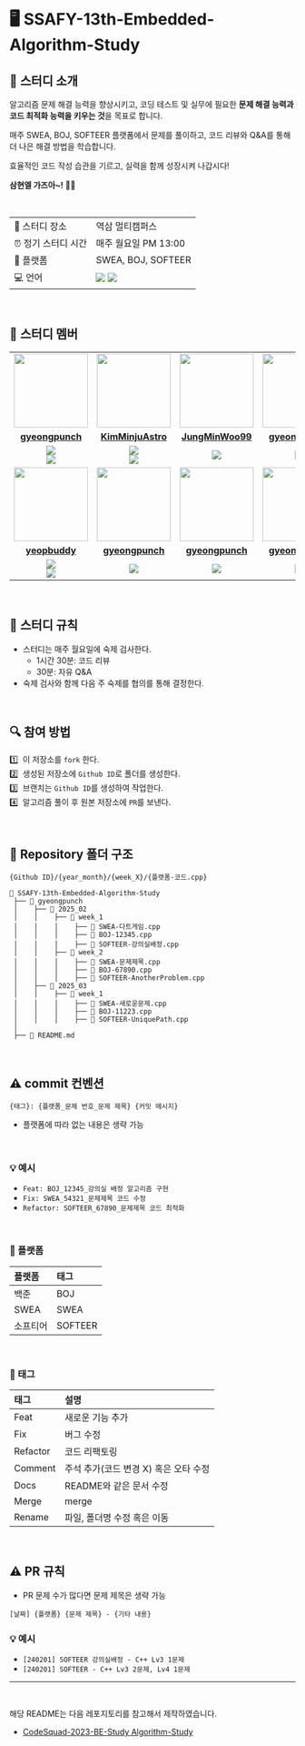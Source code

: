 # 🖥 SSAFY-13th-Embedded-Algorithm-Study

## 📌 스터디 소개  

알고리즘 문제 해결 능력을 향상시키고, 코딩 테스트 및 실무에 필요한 **문제 해결 능력과 코드 최적화 능력을 키우는 것**을 목표로 합니다.  

매주 SWEA, BOJ, SOFTEER 플랫폼에서 문제를 풀이하고, 코드 리뷰와 Q&A를 통해 더 나은 해결 방법을 학습합니다.  

효율적인 코드 작성 습관을 기르고, 실력을 함께 성장시켜 나갑시다!  

**삼현엘 가즈아~! 🚀🔥**

</br>

<table>
  <tr>
    <td>📍 스터디 장소</td>
    <td>역삼 멀티캠퍼스</td>
  </tr>
  <tr>
    <td>⏰ 정기 스터디 시간</td>
    <td>매주 월요일 PM 13:00</td>
  </tr>
  <tr>
    <td>📝 플랫폼</td>
    <td>SWEA, BOJ, SOFTEER</td>
  </tr>
  <tr>
    <td>💻 언어</td>
    <td>
        <img src="https://img.shields.io/badge/C++-00599C.svg?&style=for-the-badge&logo=C%2B%2B&logoColor=white"> 
        <img src="https://img.shields.io/badge/Python-3776AB?style=for-the-badge&logo=python&logoColor=white">
    </td>
  </tr>
</table>

<br/>

## 🔌 스터디 멤버

<table>
 <tr>
    <td align="center"><a href="https://github.com/gyeongpunch"><img src="https://avatars.githubusercontent.com/gyeongpunch" width="130px;" alt=""></a></td>
    <td align="center"><a href="https://github.com/KimMinjuAstro"><img src="https://avatars.githubusercontent.com/KimMinjuAstro" width="130px;" alt=""></a></td>
    <td align="center"><a href="https://github.com/JungMinWoo99"><img src="https://avatars.githubusercontent.com/JungMinWoo99" width="130px;" alt=""></a></td>
    <td align="center"><a href="https://github.com/gyeongpunch"><img src="https://avatars.githubusercontent.com/gyeongpunch" width="130px;" alt=""></a></td>
  </tr>
  <tr>
    <td align="center"><a href="https://github.com/gyeongpunch"><b>gyeongpunch</b></a></td>
    <td align="center"><a href="https://github.com/KimMinjuAstro"><b>KimMinjuAstro</b></a></td>
    <td align="center"><a href="https://github.com/JungMinWoo99"><b>JungMinWoo99</b></a></td>
    <td align="center"><a href="https://github.com/gyeongpunch"><b>gyeongpunch</b></a></td>
  </tr>
  <tr> 
    <td align="center"><img src="https://img.shields.io/badge/C++-00599C?style=for-the-badge&logo=C%2B%2B&logoColor=white"><br/><img src="https://img.shields.io/badge/Python-3776AB?style=for-the-badge&logo=python&logoColor=white"></td>
    <td align="center"><img src="https://img.shields.io/badge/C++-00599C?style=for-the-badge&logo=C%2B%2B&logoColor=white"><br/><img src="https://img.shields.io/badge/C%23-be70ff?style=for-the-badge&logo=C%2B%2B&logoColor=white"></td>
    <td align="center"><img src="https://img.shields.io/badge/C++-00599C?style=for-the-badge&logo=C%2B%2B&logoColor=white"></td>
    <td align="center"><img src="https://img.shields.io/badge/C++-00599C?style=for-the-badge&logo=C%2B%2B&logoColor=white"></td>
  </tr> 
  <tr>
    <td align="center"><a href="https://github.com/yeopbuddy"><img src="https://i.ibb.co/hG3n0VL/WIN-20240530-16-04-29-Pro.jpg" width ="130px;" alt=""></a></td>
    <td align="center"><a href="https://github.com/gyeongpunch"><img src="https://avatars.githubusercontent.com/gyeongpunch" width="130px;" alt=""></a></td>
    <td align="center"><a href="https://github.com/gyeongpunch"><img src="https://avatars.githubusercontent.com/gyeongpunch" width="130px;" alt=""></a></td>
    <td align="center"><a href="https://github.com/gyeongpunch"><img src="https://avatars.githubusercontent.com/gyeongpunch" width="130px;" alt=""></a></td>
  </tr>
  <tr>
    <td align="center"><a href="https://github.com/gyeongpunch"><b>yeopbuddy</b></a></td>
    <td align="center"><a href="https://github.com/gyeongpunch"><b>gyeongpunch</b></a></td>
    <td align="center"><a href="https://github.com/gyeongpunch"><b>gyeongpunch</b></a></td>
    <td align="center"><a href="https://github.com/gyeongpunch"><b>gyeongpunch</b></a></td>
  </tr>
  <tr> 
    <td align="center"><img src="https://img.shields.io/badge/C++-00599C?style=for-the-badge&logo=C%2B%2B&logoColor=white"><br/><img src="https://img.shields.io/badge/Python-3776AB?style=for-the-badge&logo=python&logoColor=white"></td>
    <td align="center"><img src="https://img.shields.io/badge/C++-00599C?style=for-the-badge&logo=C%2B%2B&logoColor=white"></td>
    <td align="center"><img src="https://img.shields.io/badge/C++-00599C?style=for-the-badge&logo=C%2B%2B&logoColor=white"></td>
    <td align="center"><img src="https://img.shields.io/badge/C++-00599C?style=for-the-badge&logo=C%2B%2B&logoColor=white"></td>
  </tr> 
</table>



<br/>

## 📌 스터디 규칙
- 스터디는 매주 월요일에 숙제 검사한다.
  - 1시간 30분: 코드 리뷰
  - 30분: 자유 Q&A
- 숙제 검사와 함께 다음 주 숙제를 협의를 통해 결정한다.
  
<br/>

## 🔍 참여 방법
1️⃣ &nbsp;이 저장소를 `fork` 한다.</br>
2️⃣ &nbsp;생성된 저장소에 `Github ID`로 폴더를 생성한다.</br>
3️⃣ &nbsp;브랜치는 `Github ID`를 생성하여 작업한다.</br>
4️⃣ &nbsp;알고리즘 풀이 후 원본 저장소에 `PR`를 보낸다.</br>

<br/>

## 📁 Repository 폴더 구조
```
{Github ID}/{year_month}/{week_X}/{플랫폼-코드.cpp}
```

```
📂 SSAFY-13th-Embedded-Algorithm-Study
 ├── 📂 gyeongpunch
 │    ├── 📂 2025_02
 │    │    ├── 📂 week_1
 │    │    │    ├── 📄 SWEA-다트게임.cpp
 │    │    │    ├── 📄 BOJ-12345.cpp
 │    │    │    ├── 📄 SOFTEER-강의실배정.cpp
 │    │    ├── 📂 week_2
 │    │    │    ├── 📄 SWEA-문제제목.cpp
 │    │    │    ├── 📄 BOJ-67890.cpp
 │    │    │    ├── 📄 SOFTEER-AnotherProblem.cpp
 │    ├── 📂 2025_03
 │    │    ├── 📂 week_1
 │    │    │    ├── 📄 SWEA-새로운문제.cpp
 │    │    │    ├── 📄 BOJ-11223.cpp
 │    │    │    ├── 📄 SOFTEER-UniquePath.cpp
 │
 ├── 📂 README.md
```

<br/>

## ⚠️ commit 컨벤션

```
{태그}: {플랫폼_문제 번호_문제 제목} {커밋 메시지}
```
- 플랫폼에 따라 없는 내용은 생략 가능
  
</br>

### 💡 예시
- `Feat: BOJ_12345_강의실 배정 알고리즘 구현`
- `Fix: SWEA_54321_문제제목 코드 수정`
- `Refactor: SOFTEER_67890_문제제목 코드 최적화`

</br>

### 📌 플랫폼

| 플랫폼    | 태그  |
|:-------|:----|
| 백준     | BOJ |
| SWEA    | SWEA |
| 소프티어   | SOFTEER |

</br>

### 📌 태그


| 태그       | 설명                          |
|:---------|:------------------------------|
| Feat     | 새로운 기능 추가                   |
| Fix      | 버그 수정                        |
| Refactor | 코드 리팩토링                     |
| Comment  | 주석 추가(코드 변경 X) 혹은 오타 수정  |
| Docs     | README와 같은 문서 수정            |
| Merge    | merge                          |
| Rename   | 파일, 폴더명 수정 혹은 이동          |


<br/>

## ⚠️ PR 규칙

- PR 문제 수가 많다면 문제 제목은 생략 가능

```
[날짜] {플랫폼} {문제 제목} - {기타 내용}
```

### 💡 예시
- `[240201] SOFTEER 강의실배정 - C++ Lv3 1문제`
- `[240201] SOFTEER - C++ Lv3 2문제, Lv4 1문제`

---

<br/>

해당 README는 다음 레포지토리를 참고해서 제작하였습니다.

- [CodeSquad-2023-BE-Study Algorithm-Study](https://github.com/CodeSquad-2023-BE-Study/Algorithm-Study)
